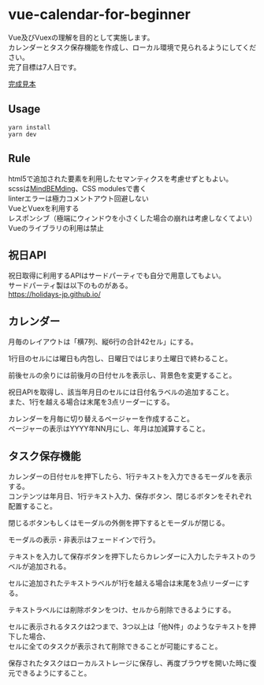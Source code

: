 # vue-calendar-for-beginner
Vue及びVuexの理解を目的として実施します。  
カレンダーとタスク保存機能を作成し、ローカル環境で見られるようにしてください。  
完了目標は7人日です。  

[完成見本](https://suke-bita.github.io/vue-calendar-for-beginner-example/)

## Usage
```
yarn install
yarn dev
```

## Rule
html5で追加された要素を利用したセマンティクスを考慮せずともよい。  
scssは[MindBEMding](https://github.com/manabuyasuda/styleguide/blob/master/how-to-bem.md)、CSS modulesで書く  
linterエラーは極力コメントアウト回避しない  
VueとVuexを利用する  
レスポンシブ（極端にウィンドウを小さくした場合の崩れは考慮しなくてよい）  
Vueのライブラリの利用は禁止

## 祝日API
祝日取得に利用するAPIはサードパーティでも自分で用意してもよい。  
サードパーティ製は以下のものがある。  
https://holidays-jp.github.io/

## カレンダー
月毎のレイアウトは「横7列、縦6行の合計42セル」にする。

1行目のセルには曜日も内包し、日曜日ではじまり土曜日で終わること。  

前後セルの余りには前後月の日付セルを表示し、背景色を変更すること。  

祝日APIを取得し、該当年月日のセルには日付名ラベルの追加すること。  
また、1行を越える場合は末尾を3点リーダーにする。  

カレンダーを月毎に切り替えるページャーを作成すること。  
ページャーの表示はYYYY年NN月にし、年月は加減算すること。

## タスク保存機能
カレンダーの日付セルを押下したら、1行テキストを入力できるモーダルを表示する。  
コンテンツは年月日、1行テキスト入力、保存ボタン、閉じるボタンをそれぞれ配置すること。

閉じるボタンもしくはモーダルの外側を押下するとモーダルが閉じる。

モーダルの表示・非表示はフェードインで行う。

テキストを入力して保存ボタンを押下したらカレンダーに入力したテキストのラベルが追加される。

セルに追加されたテキストラベルが1行を越える場合は末尾を3点リーダーにする。 

テキストラベルには削除ボタンをつけ、セルから削除できるようにする。

セルに表示されるタスクは2つまで、3つ以上は「他N件」のようなテキストを押下した場合、  
セルに全てのタスクが表示されて削除できることが可能にすること。

保存されたタスクはローカルストレージに保存し、再度ブラウザを開いた時に復元できるようにすること。
